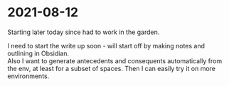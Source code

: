 # 2021-08-12
Starting later today since had to work in the garden.

I need to start the write up soon - will start off by making notes and outlining in Obsidian.  
Also I want to generate antecedents and consequents automatically from the env, at least for a subset of spaces.  Then I can easily try it on more environments.  